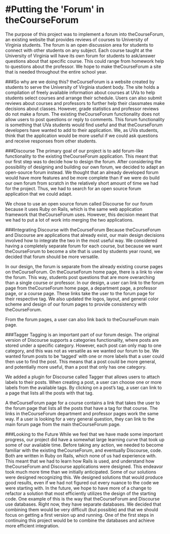 #Putting the 'Forum' in theCourseForum
==============
The purpose of this project was to implement a forum into theCourseForum, an existing website that provides reviews of courses to University of Virginia students. The forum is an open discussion area for students to connect with other students on any subject. Each course taught at the University of Virginia will have its own forum for students to ask/answer questions about that specific course. This could range from homework help to questions about the professor. We hope to make theCourseForum a site that is needed throughout the entire school year.

###So why are we doing this?
theCourseForum is a website created by students to serve the University of Virginia student body. The site holds a compilation of freely available information about courses at UVa to help students select courses and arrange their schedule. Users can also submit reviews about courses and professors to further help their classmates make decisions about classes. However, grade statistics and professor reviews do not make a forum. The existing theCourseForum functionality does not allow users to post questions or reply to comments. This forum functionality is something that UVa students would find useful and that theCourseForum developers have wanted to add to their application. We, as UVa students, think that the application would be more useful if we could ask questions and receive responses from other students. 

###Discourse
The primary goal of our project is to add forum-like functionality to the existing theCourseForum application. This meant that our first step was to decide how to design the forum. After considering the possibility of designing and building our own forum, we decided to adapt an open-source forum instead. We thought that an already developed forum would have more features and be more complete than if we were do build our own forum from scratch in the relatively short amount of time we had for the project. Thus, we had to search for an open source forum application that we could adapt.

We chose to use an open source forum called Discourse for our forum because it uses Ruby on Rails, which is the same web application framework that theCourseForum uses. However, this decision meant that we had to put a lot of work into merging the two applications.

###Integrating Discourse with theCourseForum
Because theCourseForum and Discourse are applications that already exist, our main design decisions involved how to integrate the two in the most useful way. We considered having a completely separate forum for each course, but because we want theCourseForum to become a site that is used by students year round, we decided that forum should be more versatile. 

In our design, the forum is separate from the already existing course pages on theCourseForum. On theCourseForum home page, there is a link to view the forum. This way, students post questions that are more overarching than a single course or professor. In our design, a user can link to the forum page from theCourseForum home page, a department page, a professor page, or a course page. These links take the user to the forum page for their respective tag. We also updated the logos, layout, and general color scheme and design of our forum pages to provide consistency with theCourseForum.

From the forum pages, a user can also link back to theCourseForum main page.

###Tagger
Tagging is an important part of our forum design. The original version of Discourse supports a categories functionality, where posts are stored under a specific category. However, each post can only map to one category, and this was not as versatile as we wanted our forum to be. We wanted forum posts to be ‘tagged’ with one or more labels that a user could then use to find the post. This means that a post could be more general, and potentially more useful, than a post that only has one category. 

We added a plugin for Discourse called Tagger that allows users to attach labels to their posts. When creating a post, a user can choose one or more labels from the available tags. By clicking on a post’s tag, a user can link to a page that lists all the posts with that tag.

A theCourseForum page for a course contains a link that takes the user to the forum page that lists all the posts that have a tag for that course. The links in theCourseForum department and professor pages work the same way. If a user is looking for a very general question, they can link to the main forum page from the main theCourseForum page.

###Looking to the Future
While we feel that we have made some important progress, our project did have a somewhat large learning curve that took up some of our available time. Before taking any action, we needed to become familiar with the existing theCourseForum, and eventually Discourse, code. Both are written in Ruby on Rails, which none of us had experience with. This meant that we had to learn how Rails is used, and understand how theCourseForum and Discourse applications were designed. This endeavor took much more time than we initially anticipated. Some of our solutions were designed recognizing this. We designed solutions that would produce good results, even if we had not figured out every nuance to the code we were starting with. In the future, we hope to have more of a change to refactor a solution that most efficiently utilizes the design of the starting code. One example of this is the way that theCourseForum and Discourse use databases. Right now, they have separate databases. We decided that combining them would be very difficult (but possible) and that we should focus on getting a first version up and running. One of the first steps in continuing this project would be to combine the databases and achieve more efficient integration.
